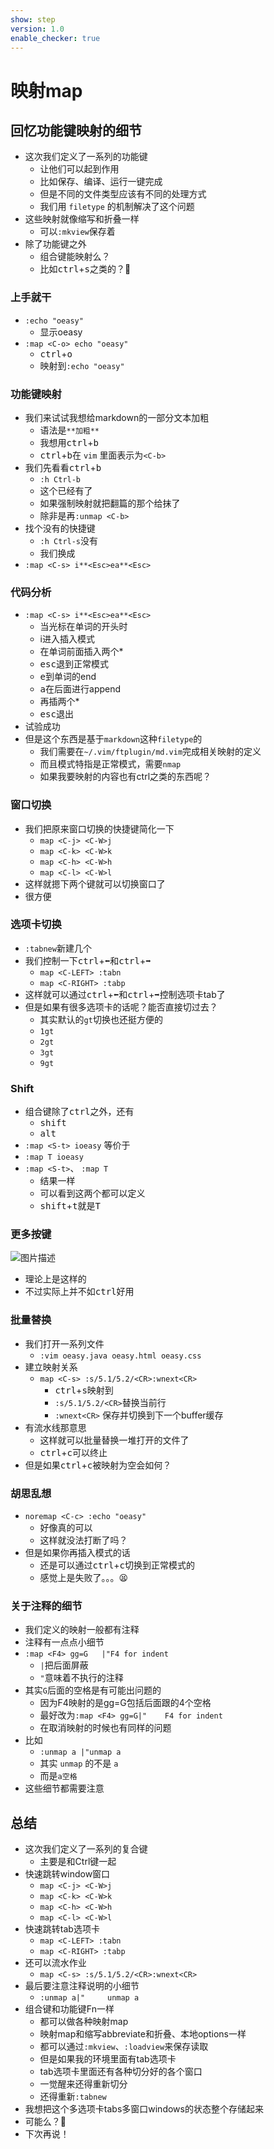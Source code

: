 ```yaml
---
show: step
version: 1.0
enable_checker: true
---
```


# 映射map

## 回忆功能键映射的细节

- 这次我们定义了一系列的功能键
	- 让他们可以起到作用
	- 比如保存、编译、运行一键完成
	- 但是不同的文件类型应该有不同的处理方式
	- 我们用 `filetype` 的机制解决了这个问题
- 这些映射就像缩写和折叠一样
	- 可以`:mkview`保存着
- 除了功能键之外
	- 组合键能映射么？
	- 比如<kbd>ctrl</kbd>+<kbd>s</kbd>之类的？🤔

### 上手就干
- `:echo "oeasy"`
	- 显示oeasy
- `:map <C-o> echo "oeasy"`
	- <kbd>ctrl</kbd>+<kbd>o</kbd>
	- 映射到`:echo "oeasy"`

### 功能键映射

- 我们来试试我想给markdown的一部分文本加粗
	- 语法是`**加粗**`
	- 我想用<kbd>ctrl</kbd>+<kbd>b</kbd>
	- <kbd>ctrl</kbd>+<kbd>b</kbd>在 `vim` 里面表示为`<C-b>`
- 我们先看看<kbd>ctrl</kbd>+<kbd>b</kbd>
	- `:h Ctrl-b`
	- 这个已经有了
	- 如果强制映射就把翻篇的那个给抹了
	- 除非是再`:unmap <C-b>`
- 找个没有的快捷键
	- `:h Ctrl-s`没有
	- 我们换成
- `:map <C-s> i**<Esc>ea**<Esc>`


### 代码分析 

- `:map <C-s> i**<Esc>ea**<Esc>`
	- 当光标在单词的开头时
	- i进入插入模式
	- 在单词前面插入两个*
	- <kbd>esc</kbd>退到正常模式
	- <kbd>e</kbd>到单词的end
	- <kbd>a</kbd>在后面进行append
	- 再插两个*
	- <kbd>esc</kbd>退出
- 试验成功
- 但是这个东西是基于`markdown`这种`filetype`的
	- 我们需要在`~/.vim/ftplugin/md.vim`完成相关映射的定义
	- 而且模式特指是正常模式，需要`nmap`
	- 如果我要映射的内容也有ctrl之类的东西呢？

### 窗口切换
- 我们把原来窗口切换的快捷键简化一下
	- `map <C-j> <C-W>j`
	- `map <C-k> <C-W>k`
	- `map <C-h> <C-W>h`
	- `map <C-l> <C-W>l`
- 这样就摁下两个键就可以切换窗口了
- 很方便

### 选项卡切换
- `:tabnew`新建几个
- 我们控制一下<kbd>ctrl</kbd>+<kbd>⬅️</kbd>和<kbd>ctrl</kbd>+<kbd>➡️️</kbd>
	- `map <C-LEFT> :tabn`
	- `map <C-RIGHT> :tabp`
- 这样就可以通过<kbd>ctrl</kbd>+<kbd>⬅️</kbd>和<kbd>ctrl</kbd>+<kbd>➡️️</kbd>控制选项卡tab了
- 但是如果有很多选项卡的话呢？能否直接切过去？
	- 其实默认的`gt`切换也还挺方便的
	- `1gt`
	- `2gt`
	- `3gt`
	- `9gt`

### Shift

- 组合键除了<kbd>ctrl</kbd>之外，还有
	- <kbd>shift</kbd>
	- <kbd>alt</kbd>
- `:map <S-t> ioeasy` 等价于
- `:map T ioeasy`
- `:map <S-t>`、 `:map T` 
	- 结果一样 
	- 可以看到这两个都可以定义
	- <kbd>shift</kbd>+<kbd>t</kbd>就是<kbd>T</kbd>
	
### 更多按键

![图片描述](https://doc.shiyanlou.com/courses/uid1190679-20210725-1627201023530)

- 理论上是这样的 
- 不过实际上并不如<kbd>ctrl</kbd>好用


### 批量替换

- 我们打开一系列文件 
	- `:vim oeasy.java oeasy.html oeasy.css`
- 建立映射关系
	- `map <C-s> :s/5.1/5.2/<CR>:wnext<CR>`
		- <kbd>ctrl</kbd>+<kbd>s</kbd>映射到
		- `:s/5.1/5.2/<CR>`替换当前行
		- `:wnext<CR>` 保存并切换到下一个buffer缓存
- 有流水线那意思
	- 这样就可以批量替换一堆打开的文件了
	- <kbd>ctrl</kbd>+<kbd>c</kbd>可以终止
- 但是如果<kbd>ctrl</kbd>+<kbd>c</kbd>被映射为空会如何？

### 胡思乱想

- `noremap <C-c> :echo "oeasy"`
	- 好像真的可以
	- 这样就没法打断了吗？
- 但是如果你再插入模式的话
	- 还是可以通过<kbd>ctrl</kbd>+<kbd>c</kbd>切换到正常模式的
	- 感觉上是失败了。。。😫


### 关于注释的细节
- 我们定义的映射一般都有注释
- 注释有一点点小细节
- `:map <F4> gg=G   |"F4 for indent`
	- `|`把后面屏蔽
	- `"`意味着不执行的注释
- 其实`G`后面的空格是有可能出问题的
	- 因为F4映射的是gg=G包括后面跟的4个空格
	- 最好改为`:map <F4> gg=G|"    F4 for indent`
	- 在取消映射的时候也有同样的问题
- 比如
	- `:unmap a |"unmap a`
	- 其实 `unmap` 的不是 `a`
	- 而是`a空格`
- 这些细节都需要注意

## 总结

- 这次我们定义了一系列的复合键
	- 主要是和Ctrl键一起
- 快速跳转window窗口
	- `map <C-j> <C-W>j`
	- `map <C-k> <C-W>k`
	- `map <C-h> <C-W>h`
	- `map <C-l> <C-W>l`
- 快速跳转tab选项卡
	- `map <C-LEFT> :tabn`
	- `map <C-RIGHT> :tabp`
- 还可以流水作业
	- `map <C-s> :s/5.1/5.2/<CR>:wnext<CR>`
- 最后要注意注释说明的小细节
	- `:unmap a|"     unmap a`
- 组合键和功能键Fn一样
	- 都可以做各种映射map
	- 映射map和缩写abbreviate和折叠、本地options一样
	- 都可以通过`:mkview`、`:loadview`来保存读取
	- 但是如果我的环境里面有tab选项卡
	- tab选项卡里面还有各种切分好的各个窗口
	- 一觉醒来还得重新切分
	- 还得重新`:tabnew`
- 我想把这个多选项卡tabs多窗口windows的状态整个存储起来
- 可能么？🤔
- 下次再说！





